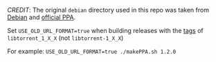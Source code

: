 
*CREDIT*: The original `debian` directory used in this repo was taken from [Debian](https://salsa.debian.org/debian/libtorrent-rasterbar) and [official PPA](https://launchpad.net/~qbittorrent-team/+archive/ubuntu/qbittorrent-stable).

Set `USE_OLD_URL_FORMAT=true` when building releases with the [tags](https://github.com/arvidn/libtorrent/tags) of `libtorrent_1_X_X` (not `libtorrent-1_X_X`)

For example: `USE_OLD_URL_FORMAT=true ./makePPA.sh 1.2.0`

